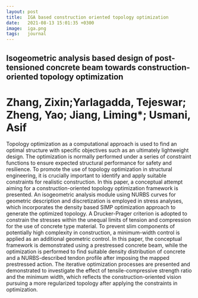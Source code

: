 ```yaml
---
layout: post
title:  IGA based construction oriented topology optimization
date:   2021-08-13 15:01:35 +0300
image:  iga.png
tags:   journal
---
```

## Isogeometric analysis based design of post-tensioned concrete beam towards construction-oriented topology optimization
# Zhang, Zixin;Yarlagadda, Tejeswar; Zheng, Yao; Jiang, Liming*; Usmani, Asif
Topology optimization as a computational approach is used to find an optimal structure with specific objectives such as an ultimately lightweight design. The optimization is normally performed under a series of constraint functions to ensure expected structural performance for safety and resilience. To promote the use of topology optimization in structural engineering, it is crucially important to identify and apply suitable constraints for realistic construction. In this paper, a conceptual attempt aiming for a construction-oriented topology optimization framework is presented. An isogeometric analysis module using NURBS curves for geometric description and discretization is employed in stress analyses, which incorporates the density based SIMP optimization approach to generate the optimized topology. A Drucker-Prager criterion is adopted to constrain the stresses within the unequal limits of tension and compression for the use of concrete type material. To prevent slim components of potentially high complexity in construction, a minimum-width control is applied as an additional geometric control. In this paper, the conceptual framework is demonstrated using a prestressed concrete beam, while the optimization is performed to find suitable density distribution of concrete and a NURBS-described tendon profile after imposing the mapped prestressed action. The iterative optimization processes are presented and demonstrated to investigate the effect of tensile-compressive strength ratio and the minimum width, which reflects the construction-oriented vision pursuing a more regularized topology after applying the constraints in optimization.